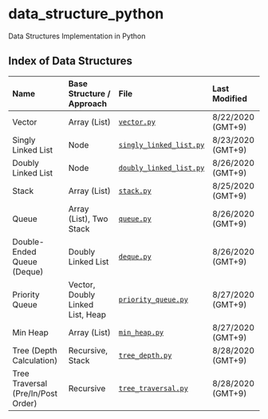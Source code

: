 # data_structure_python
Data Structures Implementation in Python

## Index of Data Structures
| **Name** | **Base Structure / Approach** | **File** | **Last Modified**
|:------- |:--------------------------------|:--------------------------------|:-----
| Vector |Array (List)|[`vector.py`][vector]           | 8/22/2020 (GMT+9) |
| Singly Linked List |Node| [`singly_linked_list.py`][sll]  |8/23/2020 (GMT+9) |
| Doubly Linked List |Node| [`doubly_linked_list.py`][dll]  |8/26/2020 (GMT+9) |
| Stack |Array (List)| [`stack.py`][stack]  |8/25/2020 (GMT+9) |
| Queue |Array (List), Two Stack| [`queue.py`][queue]  |8/26/2020 (GMT+9) |
| Double-Ended Queue (Deque) |Doubly Linked List| [`deque.py`][deque] |8/26/2020 (GMT+9) |
| Priority Queue |Vector, Doubly Linked List, Heap| [`priority_queue.py`][pq]  |8/27/2020 (GMT+9) |
| Min Heap | Array (List) | [`min_heap.py`][mh]  |8/27/2020 (GMT+9) |
| Tree (Depth Calculation) | Recursive, Stack | [`tree_depth.py`][td]  |8/28/2020 (GMT+9) |
| Tree Traversal (Pre/In/Post Order) | Recursive | [`tree_traversal.py`][tt]  |8/28/2020 (GMT+9) |

<!---Reference Links-->
[vector]:../master/vector.py
[sll]:../master/singly_linked_list.py
[dll]:../master/doubly_linked_list.py
[stack]:../master/stack.py
[queue]:../master/queue.py
[deque]:../master/deque.py
[pq]:../master/priority_queue.py
[mh]:../master/min_heap.py
[td]:../master/tree_depth.py
[tt]:../master/tree_traversal.py
